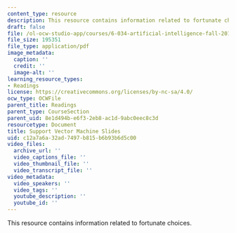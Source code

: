 ```yaml
---
content_type: resource
description: This resource contains information related to fortunate choices.
draft: false
file: /ol-ocw-studio-app/courses/6-034-artificial-intelligence-fall-2010/c12a7a6a32ad7497b815b6b93b6d5c00_MIT6_034F10_svm.pdf
file_size: 195351
file_type: application/pdf
image_metadata:
  caption: ''
  credit: ''
  image-alt: ''
learning_resource_types:
- Readings
license: https://creativecommons.org/licenses/by-nc-sa/4.0/
ocw_type: OCWFile
parent_title: Readings
parent_type: CourseSection
parent_uid: 8e1d494b-e6f3-2eb8-ac1d-9abc0eec8c3d
resourcetype: Document
title: Support Vector Machine Slides
uid: c12a7a6a-32ad-7497-b815-b6b93b6d5c00
video_files:
  archive_url: ''
  video_captions_file: ''
  video_thumbnail_file: ''
  video_transcript_file: ''
video_metadata:
  video_speakers: ''
  video_tags: ''
  youtube_description: ''
  youtube_id: ''
---
```

This resource contains information related to fortunate choices.
